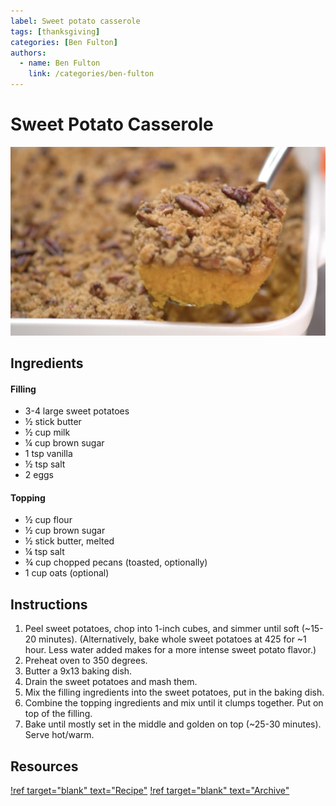```yaml
---
label: Sweet potato casserole
tags: [thanksgiving]
categories: [Ben Fulton]
authors:
  - name: Ben Fulton
    link: /categories/ben-fulton
---
```


# Sweet Potato Casserole
![A classic Thanksgiving dish.](/static/banners/sweet-potato-casserole.jpg)

## Ingredients
#### Filling
- 3-4 large sweet potatoes
- ½ stick butter
- ½ cup milk
- ¼ cup brown sugar
- 1 tsp vanilla
- ½ tsp salt
- 2 eggs

#### Topping
- ½ cup flour
- ½ cup brown sugar
- ½ stick butter, melted
- ¼ tsp salt
- ¾ cup chopped pecans (toasted, optionally)
- 1 cup oats (optional)

## Instructions
1. Peel sweet potatoes, chop into 1-inch cubes, and simmer until soft (~15-20 minutes). (Alternatively, bake whole sweet potatoes at 425 for ~1 hour. Less water added makes for a more intense sweet potato flavor.)
2. Preheat oven to 350 degrees.
3. Butter a 9x13 baking dish.
4. Drain the sweet potatoes and mash them.
5. Mix the filling ingredients into the sweet potatoes, put in the baking dish.
6. Combine the topping ingredients and mix until it clumps together. Put on top of the filling.
7. Bake until mostly set in the middle and golden on top (~25-30 minutes). Serve hot/warm.

## Resources
[!ref target="blank" text="Recipe"](https://www.foodnetwork.com/recipes/food-network-kitchen/sweet-potato-casserole-3364945)
[!ref target="blank" text="Archive"](https://archive.is/Yt91R)

